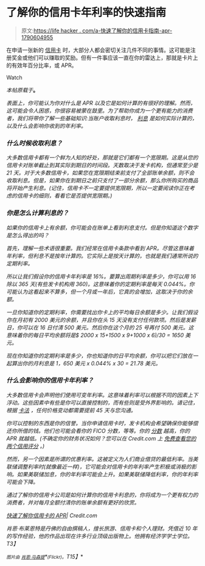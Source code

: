# 了解你的信用卡年利率的快速指南

> 原文:[https://life hacker . com/a-快速了解你的信用卡指南-apr-1790604955](https://lifehacker.com/a-quick-guide-to-understanding-your-credit-cards-apr-1790604955)

在申请一张新的 [信用卡](https://www.credit.com/credit-cards/) 时，大部分人都会密切关注几件不同的事情。这可能是注册奖金或他们可以赚取的奖励。但有一件事应该一直在你的雷达上，那就是卡片上的有效年百分比率，或 APR。

Watch

*本帖原载于*[](http://blog.credit.com/2016/12/how-to-understand-credit-card-aprs-and-interest-rates-163756/)**。**

*表面上，你可能认为你对什么是 APR 以及它是如何计算的有很好的理解。然而，这可能会令人困惑，你很容易被蒙在鼓里。为了帮助你成为一个更有能力的消费者，我们将带你了解一些基础知识:当账户收取利息时， [利息](https://www.credit.com/personal-finance/how-interest-rates-work/) 是如何实际计算的，以及什么会影响你收到的年利率。*

### *什么时候收取利息？*

*大多数信用卡都有一个鲜为人知的好处，那就是它们都有一个宽限期。这是从您的信用卡对账单截止到其实际到期日的时间段。天数取决于发卡机构，但通常至少是 21 天。对于大多数信用卡，如果您在宽限期结束前支付了全部账单余额，则不会收取利息。但是，如果你在到期日之前只支付了一部分余额，那么你所购买的商品将开始产生利息。(记住，信用卡不一定要提供宽限期，所以一定要阅读你正在考虑的信用卡的细则，看看它是否提供宽限期。)*

### ***你是怎么计算利息的？***

*如果你的信用卡上有余额，你可能会在账单上看到利息支付。但是你知道这个数字是怎么得出的吗？*

*首先，理解一些术语很重要。我们经常在信用卡条款中看到 APR。尽管这意味着年利率，但利息不是按年计算的。它实际上是按天计算的，也就是我们通常所说的定期利率。*

*所以让我们假设你的信用卡年利率是 16%。要算出周期利率是多少，你可以用 16 除以 365 天(有些发卡机构用 360)。这意味着你的定期利率是每天 0.044%。你可能认为这看起来不算多，但一个月或一年后，它真的会增加，这取决于你的余额。*

*一旦你知道你的定期利率，你需要找出你卡上的平均每日余额是多少。让我们假设你在月初有 2000 美元的余额，并且你在头 15 天没有支付任何款项。然后是发薪日，你可以在 16 日付清 500 美元。然后你在这个月的 25 号再付 500 美元。这意味着你的每日平均余额将是$ 2000 x 15+1500 x 9+1000 x 6)/30 = 1650 美元。*

*现在你知道你的定期利率是多少，你也知道你的日平均余额，你可以把它们放在一起算出你的月利息是 1，650 美元 x 0.044% x 30 = 21.78 美元。*

### *什么会影响你的信用卡年利率？*

*大多数信用卡会声明他们使用可变年利率。这意味着利率可以根据不同的因素上下浮动。这些因素中有些是你可以直接控制的，而有些则是受外界影响的。请记住，根据 [卡法](http://www.consumerfinance.gov/credit-cards/credit-card-act/) ，任何价格变动都需要提前 45 天与您沟通。*

*你可以控制的东西是你的信誉。当你申请信用卡时，发卡机构会希望确保你能够偿还你所借的钱。他们也可能会看你的 FICO 分数，等等。你的 [分数](https://www.credit.com/credit-scores/what-is-a-good-credit-score/) 越高，你的 APR 就越低。(不确定你的财务状况如何？您可以在 Credit.com 上 [免费查看您的两个信用评分](https://www.credit.com/free-credit-score/) 。)*

*然而，另一个因素是所谓的优惠利率。这被定义为人们商业借贷的最低利率。当美联储调整利率时(就像最近一样)，它可能会对信用卡的年利率产生积极或消极的影响。如果美联储加息，你的年利率可能会上升。如果美联储降低利率，你的年利率可能会下降。*

*通过了解你的信用卡公司是如何计算你的信用卡利息的，你将成为一个更有权力的消费者，并对每月全额付清你的账单余额有更好的欣赏。*

*[快速了解你信用卡的 APR](http://blog.credit.com/2016/12/how-to-understand-credit-card-aprs-and-interest-rates-163756/)| Credit.com*

*肖恩·布莱恩特是丹佛的自由撰稿人，擅长旅游、信用卡和个人理财。凭借近 10 年的写作经验，他的作品出现在许多行业顶级出版物上。他拥有经济学学士学位。T3】*

**<small>图片由</small>* [*<small>肖恩·马森提</small>*](https://www.flickr.com/photos/smemon/12696032183/)*<small>(Flickr)。</small>T15】**